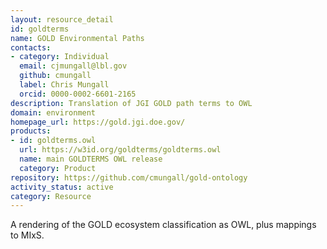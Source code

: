 ```yaml
---
layout: resource_detail
id: goldterms
name: GOLD Environmental Paths
contacts:
- category: Individual
  email: cjmungall@lbl.gov
  github: cmungall
  label: Chris Mungall
  orcid: 0000-0002-6601-2165
description: Translation of JGI GOLD path terms to OWL
domain: environment
homepage_url: https://gold.jgi.doe.gov/
products:
- id: goldterms.owl
  url: https://w3id.org/goldterms/goldterms.owl
  name: main GOLDTERMS OWL release
  category: Product
repository: https://github.com/cmungall/gold-ontology
activity_status: active
category: Resource
---
```


A rendering of the GOLD ecosystem classification as OWL, plus mappings to MIxS.
